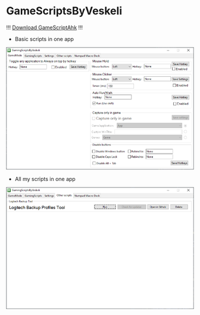 # GameScriptsByVeskeli

!!! [Download GameScriptAhk](https://github.com/veskeli/GameScriptsByVeskeli/releases/download/0.30/GameScripts.ahk) !!!

+ Basic scripts in one app


![Preview](https://raw.githubusercontent.com/veskeli/GameScriptsByVeskeli/main/GamingScriptPicture.png)


+ All my scripts in one app


![Preview](https://raw.githubusercontent.com/veskeli/GameScriptsByVeskeli/main/OtherScripts.png)